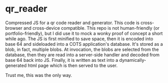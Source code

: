 # qr_reader
Compressed JS for a qr code reader and generator. This code is cross-browser and cross-device compatible. This repo is not human-friendly (or portfolio-friendly), but I did use it to mock a wonky proof of concept a short while ago. The JS is first minified to save space, then it is encoded into base 64 and sideloaded into a COTS application's database. It's stored as a blob, in fact, multiple blobs. At invocation, the blobs are selected from the database, then they are read into a server-side handler and decoded from base 64 back into JS. Finally, it is written as text into a dynamically-generated html page which is then served to the user. 

Trust me, this was the only way.

